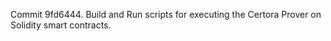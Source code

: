 Commit 9fd6444.                    Build and Run scripts for executing the Certora Prover on Solidity smart contracts.